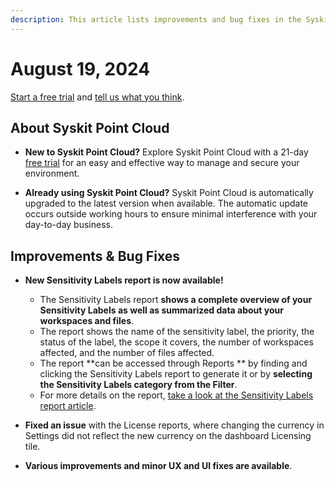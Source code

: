 ```yaml
---
description: This article lists improvements and bug fixes in the Syskit Point Cloud version 2024.4.58.1
---
```


# August 19, 2024

[Start a free trial](https://www.syskit.com/products/point/free-trial/) and [tell us what you think](https://www.syskit.com/company/contact-us/).

## About Syskit Point Cloud

* **New to Syskit Point Cloud?** Explore Syskit Point Cloud with a 21-day [free trial](https://www.syskit.com/products/point/free-trial/) for an easy and effective way to manage and secure your environment.

* **Already using Syskit Point Cloud?** Syskit Point Cloud is automatically upgraded to the latest version when available. The automatic update occurs outside working hours to ensure minimal interference with your day-to-day business.

## Improvements & Bug Fixes

* **New Sensitivity Labels report is now available!**
  * The Sensitivity Labels report **shows a complete overview of your Sensitivity Labels as well as summarized data about your workspaces and files**. 
  * The report shows the name of the sensitivity label, the priority, the status of the label, the scope it covers, the number of workspaces affected, and the number of files affected. 
  * The report **can be accessed through Reports ** by finding and clicking the Sensitivity Labels report to generate it or by **selecting the Sensitivity Labels category from the Filter**. 
  * For more details on the report, [take a look at the Sensitivity Labels report article](../../reporting/sensitivity-labels.md).

* **Fixed an issue** with the License reports, where changing the currency in Settings did not reflect the new currency on the dashboard Licensing tile.

* **Various improvements and minor UX and UI fixes are available**.